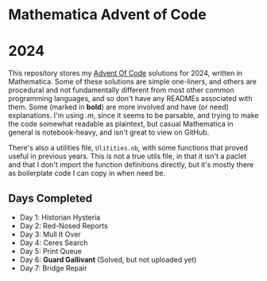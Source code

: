 # Mathematica Advent of Code
# 2024

This repository stores my [Advent Of Code](http://adventofcode.com/2024/) solutions for 2024, written in Mathematica.  Some of these solutions are simple one-liners, and others are procedural and not fundamentally different from most other common programming languages, and so don't have any READMEs associated with them.  Some (marked in **bold**) are more involved and have (or need) explanations.  I'm using .m, since it seems to be parsable, and trying to make the code somewhat readable as plaintext, but casual Mathematica in general is notebook-heavy, and isn't great to view on GitHub.

There's also a utilities file, `Ulitities.nb`, with some functions that proved useful in previous years.  This is not a true utils file, in that it isn't a paclet and that I don't import the function definitions directly, but it's mostly there as boilerplate code I can copy in when need be.

## Days Completed

* Day 1: Historian Hysteria
* Day 2: Red-Nosed Reports
* Day 3: Mull It Over
* Day 4: Ceres Search
* Day 5: Print Queue
* Day 6: **Guard Gallivant** (Solved, but not uploaded yet)
* Day 7: Bridge Repair